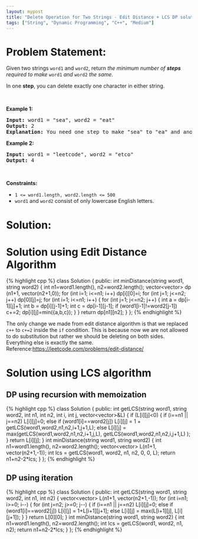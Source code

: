 ```yaml
---
layout: mypost
title: "Delete Operation for Two Strings - Edit Distance + LCS DP solutions"
tags: ["String", "Dynamic Programming", "C++", "Medium"]
---
```

# Problem Statement:
<p>Given two strings <code>word1</code> and <code>word2</code>, return <em>the minimum number of <strong>steps</strong> required to make</em> <code>word1</code> <em>and</em> <code>word2</code> <em>the same</em>.</p>

<p>In one <strong>step</strong>, you can delete exactly one character in either string.</p>

<p>&nbsp;</p>
<p><strong class="example">Example 1:</strong></p>

<pre>
<strong>Input:</strong> word1 = &quot;sea&quot;, word2 = &quot;eat&quot;
<strong>Output:</strong> 2
<strong>Explanation:</strong> You need one step to make &quot;sea&quot; to &quot;ea&quot; and another step to make &quot;eat&quot; to &quot;ea&quot;.
</pre>

<p><strong class="example">Example 2:</strong></p>

<pre>
<strong>Input:</strong> word1 = &quot;leetcode&quot;, word2 = &quot;etco&quot;
<strong>Output:</strong> 4
</pre>

<p>&nbsp;</p>
<p><strong>Constraints:</strong></p>

<ul>
	<li><code>1 &lt;= word1.length, word2.length &lt;= 500</code></li>
	<li><code>word1</code> and <code>word2</code> consist of only lowercase English letters.</li>
</ul>

# Solution:
# Solution using Edit Distance Algorithm
 {% highlight cpp %} 
class Solution {
public:
    int minDistance(string word1, string word2) {
        int n1=word1.length(), n2=word2.length();
        vector<vector<int>> dp (n1+1, vector<int>(n2+1,0));
        for (int i=1; i<=n1; i++) dp[i][0]=i;
        for (int j=1; j<=n2; j++) dp[0][j]=j;
        for (int i=1; i<=n1; i++)
        {
            for (int j=1; j<=n2; j++)
            {
                int a = dp[i-1][j]+1;
                int b = dp[i][j-1]+1;
                int c = dp[i-1][j-1];
                if (word1[i-1]!=word2[j-1]) c+=2;
                dp[i][j]=min({a,b,c});
            }
        }
        return dp[n1][n2];
    }
};
 {% endhighlight %}

The only change we made from edit distance algorithm is that we replaced `c++` to `c+=2` inside the `if` condition. This is because now we are not allowed to do substitution but rather we should be deleting on both sides. Everything else is exactly the same.
Reference:https://leetcode.com/problems/edit-distance/

# Solution using LCS algorithm
## DP using recursion with memoization
 {% highlight cpp %} 
class Solution {
public:
    int getLCS(string word1, string word2, int n1, int n2, int i, int j, 
               vector<vector<int>>&L)
    {
        if (L[i][j]<0)
        {
            if (i==n1 || j==n2) L[i][j]=0;
            else if (word1[i]==word2[j]) 
                L[i][j] = 1 + getLCS(word1,word2,n1,n2,i+1,j+1,L);
            else L[i][j] = max(getLCS(word1,word2,n1,n2,i+1,j,L), 
                               getLCS(word1,word2,n1,n2,i,j+1,L)
                              );
        }
        return L[i][j];
    }
    int minDistance(string word1, string word2) {
        int n1=word1.length(), n2=word2.length();
        vector<vector<int>> L(n1+1, vector<int>(n2+1,-1));
        int lcs = getLCS(word1, word2, n1, n2, 0, 0, L);
        return n1+n2-2*lcs;
    }
};
 {% endhighlight %}
## DP using iteration
 {% highlight cpp %} 
class Solution {
public:
    int getLCS(string word1, string word2, int n1, int n2)
    {
        vector<vector<int>> L(n1+1, vector<int>(n2+1,-1));
        for (int i=n1; i>=0; i--)
        {
            for (int j=n2; j>=0; j--)
            {
                if (i==n1 || j==n2) L[i][j]=0;
                else if (word1[i]==word2[j]) L[i][j] = 1+L[i+1][j+1];
                else L[i][j] = max(L[i+1][j], L[i][j+1]);
            }
        }
        return L[0][0];
    }
    int minDistance(string word1, string word2) {
        int n1=word1.length(), n2=word2.length();
        int lcs = getLCS(word1, word2, n1, n2);
        return n1+n2-2*lcs;
    }
};
 {% endhighlight %}